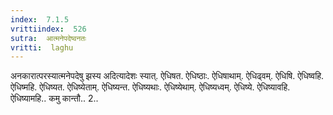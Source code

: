```yaml
---
index:  7.1.5
vrittiindex:  526
sutra:  आत्मनेपदेष्वनतः
vritti:  laghu 
---
```


अनकारात्परस्यात्मनेपदेषु झस्य अदित्यादेशः स्यात्. ऐधिषत. ऐधिष्ठाः. ऐधिषाथाम्. ऐधिढ्वम्. ऐधिषि. ऐधिष्वहि. ऐधिष्महि. ऐधिष्यत. ऐधिष्येताम्. ऐधिष्यन्त. ऐधिष्यथाः. ऐधिष्येथाम्. ऐधिष्यध्वम्. ऐधिष्ये. ऐधिष्यावहि. ऐधिष्यामहि.. कमु कान्तौ.. 2..

